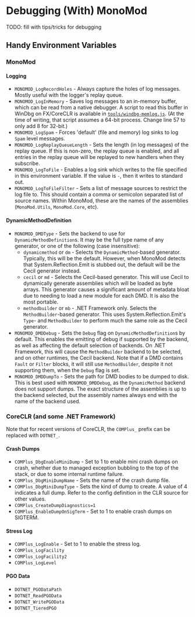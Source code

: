 # Debugging (With) MonoMod

TODO: fill with tips/tricks for debugging

## Handy Environment Variables

### MonoMod

#### Logging

- `MONOMOD_LogRecordHoles` - Always capture the holes of log messages. Mostly useful with the logger's replay queue.
- `MONOMOD_LogInMemory` - Saves log messages to an in-memory buffer, which can be read from a native debugger. A script
  to read this buffer in WinDbg on FX/CoreCLR is available in [`tools/windbg-memlog.js`](../tools/windbg-memlog.js).
  (At the time of writing, that script assumes a 64-bit process. Change line 57 to only add 8 for 32-bit.)
- `MONOMOD_LogSpam` - Forces 'default' (file and memory) log sinks to log `Spam` level messages.
- `MONOMOD_LogReplayQueueLength` - Sets the length (in log messages) of the replay queue. If this is non-zero, the replay
  queue is enabled, and all entries in the replay queue will be replayed to new handlers when they subscribe.
- `MONOMOD_LogToFile` - Enables a log sink which writes to the file specified in this environment variable. If the value is
  `-`, then it writes to standard out.
- `MONOMOD_LogToFileFilter` - Sets a list of message sources to restrict the log file to. This should contain a comma or
  semicolon separated list of source names. Within MonoMod, these are the names of the assemblies (`MonoMod.Utils`,
  `MonoMod.Core`, etc).

#### DynamicMethodDefinition

- `MONOMOD_DMDType` - Sets the backend to use for `DynamicMethodDefinition`s. It may be the full type name of any generator,
  or one of the following (case insensitive):
  - `dynamicmethod` or `dm` - Selects the `DynamicMethod`-based generator. Typically, this will be the default. However, when
    MonoMod detects that System.Reflection.Emit is stubbed out, the default will be the Cecil generator instead.
  - `cecil` or `md` - Selects the Cecil-based generator. This will use Cecil to dynamically generate assemblies which will be
    loaded as byte arrays. This generator causes a significant amount of metadata bloat due to needing to load a new module
    for each DMD. It is also the most portable.
  - `methodbuilder` or `mb` - .NET Framework only. Selects the `MethodBuilder`-based generator. This uses System.Reflection.Emit's
    `Type`- and `MethodBuilder` to perform much the same role as the Cecil generator.
- `MONOMOD_DMDDebug` - Sets the `Debug` flag on `DynamicMethodDefinition`s by default. This enables the emitting of debug
  if supported by the backend, as well as affecting the default selection of backends. On .NET Framework, this will cause
  the `MethodBuilder` backend to be selected, and on other runtimes, the Cecil backend. Note that if a DMD contains `Fault` or
  `Filter` blocks, it will still use `MethodBuilder`, despite it not supporting them, when the `Debug` flag is set.
- `MONOMOD_DMDDumpTo` - Sets the path for DMD bodies to be dumped to disk. This is best used with `MONOMOD_DMDDebug`, as the
  `DynamicMethod` backend does not support dumps. The exact structure of the assemblies is up to the backend selected, but
  the assembly names always end with the name of the backend used.

### CoreCLR (and some .NET Framework)

Note that for recent versions of CoreCLR, the `COMPlus_` prefix can be replaced with `DOTNET_`.

#### Crash Dumps

- `COMPlus_DbgEnableMiniDump` - Set to 1 to enable mini crash dumps on crash, whether due to managed exception bubbling to the
  top of the stack, or due to some internal runtime failure.
- `COMPlus_DbgMiniDumpName` - Sets the name of the crash dump file.
- `COMPlus_DbgMiniDumpType` - Sets the kind of dump to create. A value of 4 indicates a full dump. Refer to the config definition
  in the CLR source for other values.
- `COMPlus_CreateDumpDiagnostics=1`
- `COMPlus_EnableDumpOnSigTerm` - Set to 1 to enable crash dumps on SIGTERM.

#### Stress Log

- `COMPlus_LogEnable` - Set to 1 to enable the stress log.
- `COMPlus_LogFacility`
- `COMPlus_LogFacility2`
- `COMPlus_LogLevel`

#### PGO Data

- `DOTNET_PGODataPath`
- `DOTNET_ReadPGOData`
- `DOTNET_WritePGOData`
- `DOTNET_TieredPGO`
